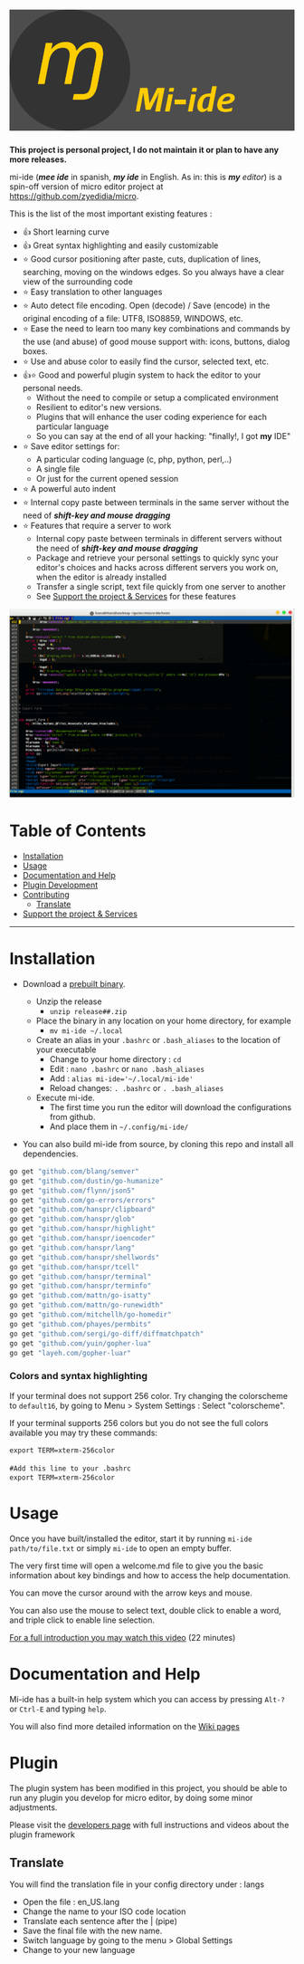 # ![mi-ide](./assets/logo.png)

__This project is personal project, I do not maintain it or plan to have any more releases.__

mi-ide (_**mee ide**_ in spanish, _**my ide**_ in English. As in: this is _**my** editor_) is a spin-off version of micro editor project at https://github.com/zyedidia/micro.

This is the list of the most important existing features :

* :+1: Short learning curve
* :+1: Great syntax highlighting and easily customizable
* :star: Good cursor positioning after paste, cuts, duplication of lines, searching, moving on the windows edges. So you always have a clear view of the surrounding code
* :star: Easy translation to other languages
* :star: Auto detect file encoding. Open (decode) / Save (encode) in the original encoding of a file: UTF8, ISO8859, WINDOWS, etc.
* :star: Ease the need to learn too many key combinations and commands by the use (and abuse) of good mouse support with: icons, buttons, dialog boxes.
* :star: Use and abuse color to easily find the cursor, selected text, etc.
* :+1::star: Good and powerful plugin system to hack the editor to your personal needs.
    - Without the need to compile or setup a complicated environment
    - Resilient to editor's new versions.
    - Plugins that will enhance the user coding experience for each particular language
    - So you can say at the end of all your hacking: "finally!, I got **my** IDE"
* :star: Save editor settings for:
    - A particular coding language (c, php, python, perl,..)
    - A single file
    - Or just for the current opened session
* :star: A powerful auto indent
* :star: Internal copy paste between terminals in the same server without the need of _**shift-key and mouse dragging**_
* :star: Features that require a server to work
    - Internal copy paste between terminals in different servers without the need of _**shift-key and mouse dragging**_
    - Package and retrieve your personal settings to quickly sync your editor's choices and hacks across different servers you work on, when the editor is already installed
    - Transfer a single script, text file quickly from one server to another
    - See [Support the project & Services](#support-the-project--services) for these features

![Screenshot](./assets/features.gif)

# Table of Contents
- [Installation](#installation)
- [Usage](#usage)
- [Documentation and Help](#documentation-and-help)
- [Plugin Development](#plugin)
- [Contributing](#contributing)
    - [Translate](#translage)
- [Support the project & Services](#support-the-project)

- - -

# Installation

* Download a [prebuilt binary](https://github.com/hanspr/mi-ide/releases).
    - Unzip the release
        - `unzip release##.zip`
    - Place the binary in any location on your home directory, for example
        - `mv mi-ide ~/.local`
    - Create an alias in your `.bashrc` or `.bash_aliases` to the location of your executable
        - Change to your home directory : `cd`
        - Edit : `nano .bashrc` or `nano .bash_aliases`
        - Add : `alias mi-ide='~/.local/mi-ide'`
        - Reload changes: `. .bashrc` or `. .bash_aliases`
    - Execute mi-ide.
        - The first time you run the editor will download the configurations from github.
        - And place them in `~/.config/mi-ide/`

* You can also build mi-ide from source, by cloning this repo and install all dependencies.

```bash
go get "github.com/blang/semver"
go get "github.com/dustin/go-humanize"
go get "github.com/flynn/json5"
go get "github.com/go-errors/errors"
go get "github.com/hanspr/clipboard"
go get "github.com/hanspr/glob"
go get "github.com/hanspr/highlight"
go get "github.com/hanspr/ioencoder"
go get "github.com/hanspr/lang"
go get "github.com/hanspr/shellwords"
go get "github.com/hanspr/tcell"
go get "github.com/hanspr/terminal"
go get "github.com/hanspr/terminfo"
go get "github.com/mattn/go-isatty"
go get "github.com/mattn/go-runewidth"
go get "github.com/mitchellh/go-homedir"
go get "github.com/phayes/permbits"
go get "github.com/sergi/go-diff/diffmatchpatch"
go get "github.com/yuin/gopher-lua"
go get "layeh.com/gopher-luar"
```

### Colors and syntax highlighting

If your terminal does not support 256 color. Try changing the colorscheme to `default16`, by going to Menu > System Settings : Select "colorscheme".

If your terminal supports 256 colors but you do not see the full colors available you may try these commands:

```
export TERM=xterm-256color

#Add this line to your .bashrc
export TERM=xterm-256color
```

# Usage

Once you have built/installed the editor, start it by running `mi-ide path/to/file.txt` or simply `mi-ide` to open an empty buffer.

The very first time will open a welcome.md file to give you the basic information about key bindings and how to access the help documentation.

You can move the cursor around with the arrow keys and mouse.

You can also use the mouse to select text, double click to enable a word, and triple click to enable line selection.

[For a full introduction you may watch this video](https://youtu.be/grHzfIvC6_I) (22 minutes)

# Documentation and Help

Mi-ide has a built-in help system which you can access by pressing `Alt-?` or `Ctrl-E` and typing `help`.

You will also find more detailed information on the [Wiki pages](https://github.com/hanspr/mi-ide/wiki)

# Plugin

The plugin system has been modified in this project, you should be able to run any plugin you develop for micro editor, by doing some minor adjustments.

Please visit the [developers page](https://github.com/hanspr/mi-sources/wiki/plugins) with full instructions and videos about the plugin framework

## Translate

You will find the translation file in your config directory under : langs

- Open the file : en_US.lang
- Change the name to your ISO code location
- Translate each sentence after the | (pipe)
- Save the final file with the new name.
- Switch language by going to the menu > Global Settings
- Change to your new language
